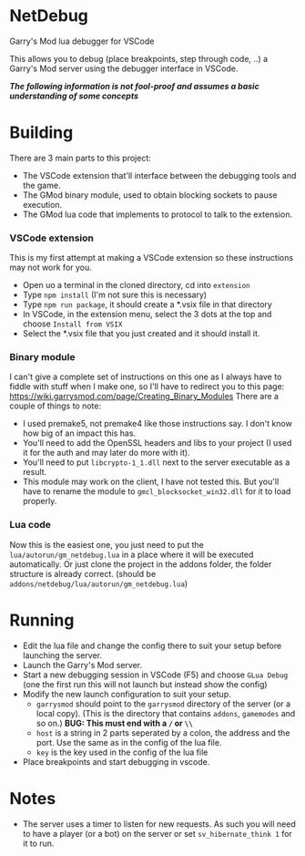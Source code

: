 # NetDebug
Garry's Mod lua debugger for VSCode

This allows you to debug (place breakpoints, step through code, ..) a Garry's Mod server using the debugger interface in VSCode.

***The following information is not fool-proof and assumes a basic understanding of some concepts***

# Building
There are 3 main parts to this project:
- The VSCode extension that'll interface between the debugging tools and the game.
- The GMod binary module, used to obtain blocking sockets to pause execution.
- The GMod lua code that implements to protocol to talk to the extension.

### VSCode extension
This is my first attempt at making a VSCode extension so these instructions may not work for you.
- Open uo a terminal in the cloned directory, cd into `extension`
- Type `npm install` (I'm not sure this is necessary)
- Type `npm run package`, it should create a *.vsix file in that directory
- In VSCode, in the extension menu, select the 3 dots at the top and choose `Install from VSIX`
- Select the *.vsix file that you just created and it should install it.

### Binary module
I can't give a complete set of instructions on this one as I always have to fiddle with stuff when I make one,
so I'll have to redirect you to this page: https://wiki.garrysmod.com/page/Creating_Binary_Modules
There are a couple of things to note:
- I used premake5, not premake4 like those instructions say. I don't know how big of an impact this has.
- You'll need to add the OpenSSL headers and libs to your project (I used it for the auth and may later do more with it).
- You'll need to put `libcrypto-1_1.dll` next to the server executable as a result.
- This module may work on the client, I have not tested this. But you'll have to rename the module to `gmcl_blocksocket_win32.dll` for it to load properly.

### Lua code
Now this is the easiest one, you just need to put the `lua/autorun/gm_netdebug.lua` in a place where it will be executed automatically.
Or just clone the project in the addons folder, the folder structure is already correct. (should be `addons/netdebug/lua/autorun/gm_netdebug.lua`)

# Running
- Edit the lua file and change the config there to suit your setup before launching the server.
- Launch the Garry's Mod server.
- Start a new debugging session in VSCode (F5) and choose `GLua Debug` (one the first run this will not launch but instead show the config)
- Modify the new launch configuration to suit your setup.
  - `garrysmod` should point to the `garrysmod` directory of the server (or a local copy). (This is the directory that contains `addons`, `gamemodes` and so on.) **BUG: This must end with a `/` or `\\`**
  - `host` is a string in 2 parts seperated by a colon, the address and the port. Use the same as in the config of the lua file.
  - `key` is the key used in the config of the lua file
- Place breakpoints and start debugging in vscode.

# Notes
- The server uses a timer to listen for new requests. As such you will need to have a player (or a bot) on the server or set `sv_hibernate_think 1` for it to run.
